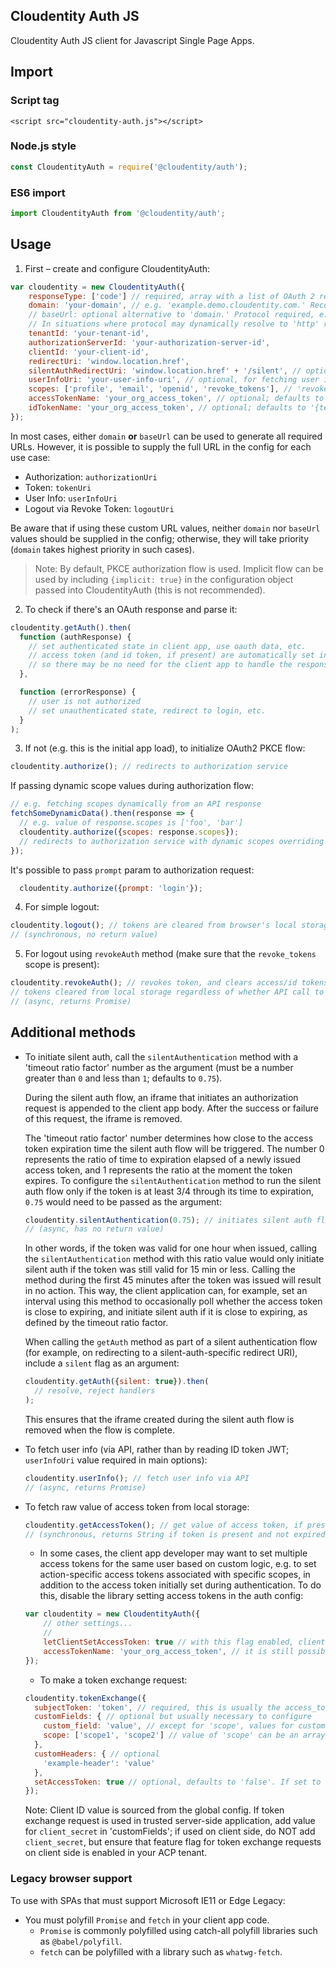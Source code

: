 ## Cloudentity Auth JS

Cloudentity Auth JS client for Javascript Single Page Apps.

## Import

### Script tag

```
<script src="cloudentity-auth.js"></script>
```

### Node.js style

```javascript
const CloudentityAuth = require('@cloudentity/auth');
```

### ES6 import

```javascript
import CloudentityAuth from '@cloudentity/auth';
```

## Usage

1. First – create and configure CloudentityAuth:

  ```javascript
  var cloudentity = new CloudentityAuth({
      responseType: ['code'] // required, array with a list of OAuth 2 respose types
      domain: 'your-domain', // e.g. 'example.demo.cloudentity.com.' Recommended; always generates URLs with 'https' protocol.
      // baseUrl: optional alternative to 'domain.' Protocol required, e.g. 'https://example.demo.cloudentity.com.'
      // In situations where protocol may dynamically resolve to 'http' rather than 'https' (for example in dev mode), use 'baseUrl' rather than 'domain'.
      tenantId: 'your-tenant-id',
      authorizationServerId: 'your-authorization-server-id',
      clientId: 'your-client-id',
      redirectUri: 'window.location.href',
      silentAuthRedirectUri: 'window.location.href' + '/silent', // optional setting to redirect to a different endpoint following successful silent auth flow
      userInfoUri: 'your-user-info-uri', // optional, for fetching user info via API
      scopes: ['profile', 'email', 'openid', 'revoke_tokens'], // 'revoke_tokens' scope must be present for 'logout' action to revoke token! Without it, token will only be deleted from browser's local storage.
      accessTokenName: 'your_org_access_token', // optional; defaults to '{tenantId}_{authorizationServerId}_access_token'
      idTokenName: 'your_org_access_token', // optional; defaults to '{tenantId}_{authorizationServerId}_id_token'
  });
  ```

  In most cases, either `domain` **or** `baseUrl` can be used to generate all required URLs. However, it is possible to supply the full URL in the config for each use case:
  - Authorization: `authorizationUri`
  - Token: `tokenUri`
  - User Info: `userInfoUri`
  - Logout via Revoke Token: `logoutUri`

  Be aware that if using these custom URL values, neither `domain` nor `baseUrl` values should be supplied in the config; otherwise, they will take priority (`domain` takes highest priority in such cases).

  > Note: By default, PKCE authorization flow is used. Implicit flow can be used by including `{implicit: true}` in the configuration object passed into CloudentityAuth (this is not recommended).

2. To check if there's an OAuth response and parse it:

  ```javascript
  cloudentity.getAuth().then(
    function (authResponse) {
      // set authenticated state in client app, use oauth data, etc.
      // access token (and id token, if present) are automatically set in browser's local storage,
      // so there may be no need for the client app to handle the response data, unless there are custom requirements
    },

    function (errorResponse) {
      // user is not authorized
      // set unauthenticated state, redirect to login, etc.
    }
  );
  ```

3. If not (e.g. this is the initial app load), to initialize OAuth2 PKCE flow:

  ```javascript
  cloudentity.authorize(); // redirects to authorization service
  ```

  If passing dynamic scope values during authorization flow:

  ```javascript
  // e.g. fetching scopes dynamically from an API response
  fetchSomeDynamicData().then(response => {
    // e.g. value of response.scopes is ['foo', 'bar']
    cloudentity.authorize({scopes: response.scopes});
    // redirects to authorization service with dynamic scopes overriding initial config
  });
  ```

  It's possible to pass `prompt` param to authorization request:

  ```javascript
    cloudentity.authorize({prompt: 'login'});
  ```

4. For simple logout:

  ```javascript
  cloudentity.logout(); // tokens are cleared from browser's local storage, but access token is not revoked
  // (synchronous, no return value)
  ```

5. For logout using `revokeAuth` method (make sure that the `revoke_tokens` scope is present):

  ```javascript
  cloudentity.revokeAuth(); // revokes token, and clears access/id tokens from browser's local storage
  // tokens cleared from local storage regardless of whether API call to revoke access token succeeds
  // (async, returns Promise)
  ```

## Additional methods

- To initiate silent auth, call the `silentAuthentication` method with a 'timeout ratio factor' number as the argument (must be a number greater than `0` and less than `1`; defaults to `0.75`).

  During the silent auth flow, an iframe that initiates an authorization request is appended to the client app body. After the success or failure of this request, the iframe is removed.

  The 'timeout ratio factor' number determines how close to the access token expiration time the silent auth flow will be triggered. The number 0 represents the ratio of time to expiration elapsed of a newly issued access token, and 1 represents the ratio at the moment the token expires. To configure the `silentAuthentication` method to run the silent auth flow only if the token is at least 3/4 through its time to expiration, `0.75` would need to be passed as the argument:

  ```javascript
  cloudentity.silentAuthentication(0.75); // initiates silent auth flow
  // (async, has no return value)
  ```

  In other words, if the token was valid for one hour when issued, calling the `silentAuthentication` method with this ratio value would only initiate silent auth if the token was still valid for 15 min or less. Calling the method during the first 45 minutes after the token was issued will result in no action. This way, the client application can, for example, set an interval using this method to occasionally poll whether the access token is close to expiring, and initiate silent auth if it is close to expiring, as defined by the timeout ratio factor.

  When calling the `getAuth` method as part of a silent authentication flow (for example, on redirecting to a silent-auth-specific redirect URI), include a `silent` flag as an argument:

  ```javascript
  cloudentity.getAuth({silent: true}).then(
    // resolve, reject handlers
  );
  ```

  This ensures that the iframe created during the silent auth flow is removed when the flow is complete.

- To fetch user info (via API, rather than by reading ID token JWT; `userInfoUri` value required in main options):

  ```javascript
  cloudentity.userInfo(); // fetch user info via API
  // (async, returns Promise)
  ```

- To fetch raw value of access token from local storage:

  ```javascript
  cloudentity.getAccessToken(); // get value of access token, if present, from browser's local storage
  // (synchronous, returns String if token is present and not expired; otherwise returns null)
  ```

  - In some cases, the client app developer may want to set multiple access tokens for the same user based on custom logic, e.g. to set action-specific access tokens associated with specific scopes, in addition to the access token initially set during authentication. To do this, disable the library setting access tokens in the auth config:

  ```javascript
  var cloudentity = new CloudentityAuth({
      // other settings...
      //
      letClientSetAccessToken: true // with this flag enabled, client app must handle setting all access tokens based on auth response
      accessTokenName: 'your_org_access_token', // it is still possible to specify an access token key value that will always be deleted on logout
  });
  ```

  - To make a token exchange request:

  ```javascript
  cloudentity.tokenExchange({
    subjectToken: 'token', // required, this is usually the access_token
    customFields: { // optional but usually necessary to configure
      custom_field: 'value', // except for 'scope', values for custom fields must be string
      scope: ['scope1', 'scope2'] // value of 'scope' can be an array of strings, OR can be a string with spaces separating scopes, e.g. 'scope1 scope2'
    },
    customHeaders: { // optional
      'example-header': 'value'
    },
    setAccessToken: true // optional, defaults to 'false'. If set to 'true', token resulting from token exchange request will replace previous access_token in browser local storage.
  });
  ```

  Note: Client ID value is sourced from the global config. If token exchange request is used in trusted server-side application, add value for `client_secret` in 'customFields'; if used on client side, do NOT add `client_secret`, but ensure that feature flag for token exchange requests on client side is enabled in your ACP tenant.

### Legacy browser support

To use with SPAs that must support Microsoft IE11 or Edge Legacy:
- You must polyfill `Promise` and `fetch` in your client app code.
  - `Promise` is commonly polyfilled using catch-all polyfill libraries such as `@babel/polyfill`.
  - `fetch` can be polyfilled with a library such as `whatwg-fetch`.
